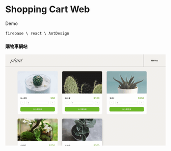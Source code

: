 # Shopping Cart Web

<a herf='https://c107165108.github.io/shopping-cart-web/index.html'>Demo</a>

```
firebase \ react \ AntDesign
```

### ` 購物車網站 `

<img src="https://raw.githubusercontent.com/C107165108/shopping-cart-web/master/pic/addcart.gif" width="800" alt="addcart"/>

